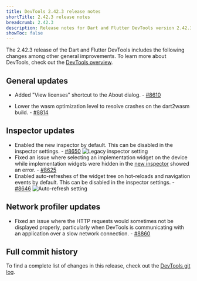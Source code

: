 ```yaml
---
title: DevTools 2.42.3 release notes
shortTitle: 2.42.3 release notes
breadcrumb: 2.42.3
description: Release notes for Dart and Flutter DevTools version 2.42.3.
showToc: false
---
```


The 2.42.3 release of the Dart and Flutter DevTools
includes the following changes among other general improvements.
To learn more about DevTools, check out the
[DevTools overview](/tools/devtools/overview).

## General updates

* Added "View licenses" shortcut to the About dialog. - [#8610](https://github.com/flutter/devtools/pull/8610)

* Lower the wasm optimization level to resolve crashes on the dart2wasm build. - [#8814](https://github.com/flutter/devtools/pull/8814)

## Inspector updates

* Enabled the new inspector by default. This can be disabled in the inspector settings. - [#8650](https://github.com/flutter/devtools/pull/8650)
  ![Legacy inspector setting](/assets/images/docs/tools/devtools/release-notes/images-2.42.3/legacy_inspector_setting.png "Legacy inspector setting")
* Fixed an issue where selecting an implementation widget on the device while implementation widgets were hidden in the [new inspector](https://docs.flutter.dev/tools/devtools/release-notes/release-notes-2.40.1#inspector-updates) showed an error. - [#8625](https://github.com/flutter/devtools/pull/8625)
* Enabled auto-refreshes of the widget tree on hot-reloads and navigation events by default. This can be disabled in the inspector settings. - [#8646](https://github.com/flutter/devtools/pull/8646)
  ![Auto-refresh setting](/assets/images/docs/tools/devtools/release-notes/images-2.42.3/inspector_auto_refresh_setting.png "Inspector auto-refresh setting")

## Network profiler updates

* Fixed an issue where the HTTP requests would sometimes not be displayed properly, particularly when DevTools is communicating
  with an application over a slow network connection. - [#8860](https://github.com/flutter/devtools/pull/8860)

## Full commit history

To find a complete list of changes in this release, check out the
[DevTools git log](https://github.com/flutter/devtools/tree/v2.42.3).
